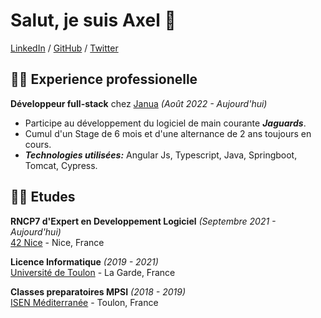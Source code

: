 # Salut, je suis Axel 👋

[LinkedIn](https://www.linkedin.com/in/axelcoezard/) / [GitHub](https://github.com/axelcoezard/) / [Twitter](https://twitter.com/kakesinfo/)

## 👨‍💻 Experience professionelle

**Développeur full-stack** chez [Janua](https://www.januafr/) _(Août 2022 - Aujourd'hui)_ <br>
  - Participe au développement du logiciel de main courante _**Jaguards**_.
  - Cumul d'un Stage de 6 mois et d'une alternance de 2 ans toujours en cours.
  - **_Technologies utilisées:_** Angular Js, Typescript, Java, Springboot, Tomcat, Cypress.

## 👨‍🎓 Etudes

**RNCP7 d'Expert en Developpement Logiciel** _(Septembre 2021 - Aujourd'hui)_<br>
[42 Nice](https://42nice.fr/) - Nice, France <br>

**Licence Informatique** _(2019 - 2021)_<br>
[Université de Toulon](https://www.univ-tln.fr/) - La Garde, France <br>

**Classes preparatoires MPSI** _(2018 - 2019)_<br>
[ISEN Méditerranée](https://isen-mediterranee.fr/) - Toulon, France <br>
